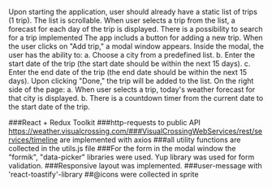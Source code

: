  Upon starting the application, user should already have a static list of trips (1 trip). The list is scrollable.
When user selects a trip from the list, a forecast for each day of the trip is displayed.
There is a possibility to search for a trip implemented 
The app  includs a button for adding a new trip. When the user clicks on "Add trip," a modal window appears. Inside the modal, the user  has the ability to:
a.	Choose a city from a predefined list.
b.	Enter the start date of the trip (the start date should be within the next 15 days).
c.	Enter the end date of the trip (the end date should be within the next 15 days).
Upon clicking "Done," the trip will be added to the list.
On the right side of the page:
a.	When user selects a trip, today's weather forecast for that city is displayed.
b.	There is a countdown timer from the current date to the start date of the trip.

 ###React + Redux Toolkit
 ###http-requests to public API https://weather.visualcrossing.com/###VisualCrossingWebServices/rest/services/timeline are implemented with axios
 ###all utility functions are collected in the utils.js file
 ###For the form in the modal window the "formik", "data-picker" libraries were used. Yup library was used for form validation.
 ###Responsive layout was implemented.
 ###user-message with 'react-toastify'-library
 ##@icons were collected in sprite